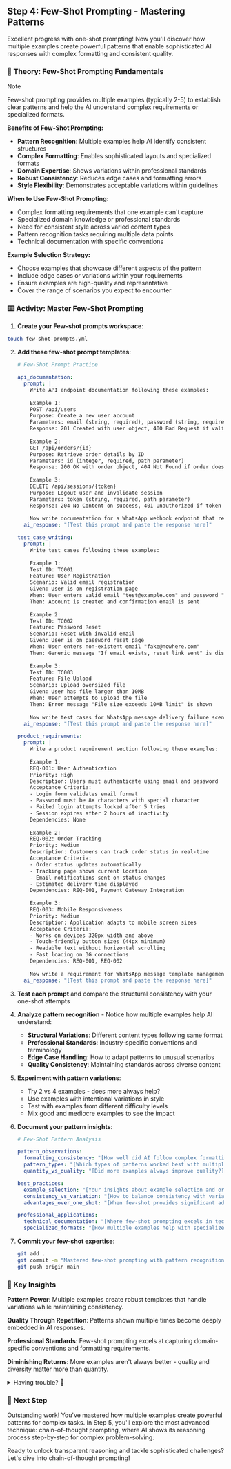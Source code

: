 ## Step 4: Few-Shot Prompting - Mastering Patterns

Excellent progress with one-shot prompting! Now you'll discover how multiple examples create powerful patterns that enable sophisticated AI responses with complex formatting and consistent quality.

### 📖 Theory: Few-Shot Prompting Fundamentals

> [!NOTE]
> Few-shot prompting provides multiple examples (typically 2-5) to establish clear patterns and help the AI understand complex requirements or specialized formats.

**Benefits of Few-Shot Prompting:**
- **Pattern Recognition**: Multiple examples help AI identify consistent structures
- **Complex Formatting**: Enables sophisticated layouts and specialized formats
- **Domain Expertise**: Shows variations within professional standards
- **Robust Consistency**: Reduces edge cases and formatting errors
- **Style Flexibility**: Demonstrates acceptable variations within guidelines

**When to Use Few-Shot Prompting:**
- Complex formatting requirements that one example can't capture
- Specialized domain knowledge or professional standards
- Need for consistent style across varied content types
- Pattern recognition tasks requiring multiple data points
- Technical documentation with specific conventions

**Example Selection Strategy:**
- Choose examples that showcase different aspects of the pattern
- Include edge cases or variations within your requirements
- Ensure examples are high-quality and representative
- Cover the range of scenarios you expect to encounter

### ⌨️ Activity: Master Few-Shot Prompting

1. **Create your Few-shot prompts workspace**:

```bash
touch few-shot-prompts.yml
```

2. **Add these few-shot prompt templates**:
   
   ```yaml
   # Few-Shot Prompt Practice
   
   api_documentation:
     prompt: |
       Write API endpoint documentation following these examples:
       
       Example 1:
       POST /api/users
       Purpose: Create a new user account
       Parameters: email (string, required), password (string, required), name (string, optional)
       Response: 201 Created with user object, 400 Bad Request if validation fails
       
       Example 2:
       GET /api/orders/{id}
       Purpose: Retrieve order details by ID
       Parameters: id (integer, required, path parameter)
       Response: 200 OK with order object, 404 Not Found if order doesn't exist
       
       Example 3:
       DELETE /api/sessions/{token}
       Purpose: Logout user and invalidate session
       Parameters: token (string, required, path parameter)
       Response: 204 No Content on success, 401 Unauthorized if token invalid
       
       Now write documentation for a WhatsApp webhook endpoint that receives message status updates.
     ai_response: "[Test this prompt and paste the response here]"
   
   test_case_writing:
     prompt: |
       Write test cases following these examples:
       
       Example 1:
       Test ID: TC001
       Feature: User Registration
       Scenario: Valid email registration
       Given: User is on registration page
       When: User enters valid email "test@example.com" and password "SecurePass123!"
       Then: Account is created and confirmation email is sent
       
       Example 2:
       Test ID: TC002
       Feature: Password Reset
       Scenario: Reset with invalid email
       Given: User is on password reset page
       When: User enters non-existent email "fake@nowhere.com"
       Then: Generic message "If email exists, reset link sent" is displayed
       
       Example 3:
       Test ID: TC003
       Feature: File Upload
       Scenario: Upload oversized file
       Given: User has file larger than 10MB
       When: User attempts to upload the file
       Then: Error message "File size exceeds 10MB limit" is shown
       
       Now write test cases for WhatsApp message delivery failure scenarios.
     ai_response: "[Test this prompt and paste the response here]"
   
   product_requirements:
     prompt: |
       Write a product requirement section following these examples:
       
       Example 1:
       REQ-001: User Authentication
       Priority: High
       Description: Users must authenticate using email and password
       Acceptance Criteria:
       - Login form validates email format
       - Password must be 8+ characters with special character
       - Failed login attempts locked after 5 tries
       - Session expires after 2 hours of inactivity
       Dependencies: None
       
       Example 2:
       REQ-002: Order Tracking
       Priority: Medium  
       Description: Customers can track order status in real-time
       Acceptance Criteria:
       - Order status updates automatically
       - Tracking page shows current location
       - Email notifications sent on status changes
       - Estimated delivery time displayed
       Dependencies: REQ-001, Payment Gateway Integration
       
       Example 3:
       REQ-003: Mobile Responsiveness
       Priority: Medium
       Description: Application adapts to mobile screen sizes
       Acceptance Criteria:
       - Works on devices 320px width and above
       - Touch-friendly button sizes (44px minimum)
       - Readable text without horizontal scrolling
       - Fast loading on 3G connections
       Dependencies: REQ-001, REQ-002
       
       Now write a requirement for WhatsApp message template management functionality.
     ai_response: "[Test this prompt and paste the response here]"
   ```

3. **Test each prompt** and compare the structural consistency with your one-shot attempts

4. **Analyze pattern recognition** - Notice how multiple examples help AI understand:
   - **Structural Variations**: Different content types following same format
   - **Professional Standards**: Industry-specific conventions and terminology  
   - **Edge Case Handling**: How to adapt patterns to unusual scenarios
   - **Quality Consistency**: Maintaining standards across diverse content

5. **Experiment with pattern variations**:
   - Try 2 vs 4 examples - does more always help?
   - Use examples with intentional variations in style
   - Test with examples from different difficulty levels
   - Mix good and mediocre examples to see the impact

6. **Document your pattern insights**:
   ```yaml
   # Few-Shot Pattern Analysis
   
   pattern_observations:
     formatting_consistency: "[How well did AI follow complex formatting patterns?]"
     pattern_types: "[Which types of patterns worked best with multiple examples?]"
     quantity_vs_quality: "[Did more examples always improve quality?]"
   
   best_practices:
     example_selection: "[Your insights about example selection and ordering]"
     consistency_vs_variation: "[How to balance consistency with variation]"
     advantages_over_one_shot: "[When few-shot provides significant advantages over one-shot]"
   
   professional_applications:
     technical_documentation: "[Where few-shot prompting excels in technical documentation]"
     specialized_formats: "[How multiple examples help with specialized formats]"
   ```

7. **Commit your few-shot expertise**:
   ```bash
   git add .
   git commit -m "Mastered few-shot prompting with pattern recognition"
   git push origin main
   ```

### 🎯 Key Insights

**Pattern Power**: Multiple examples create robust templates that handle variations while maintaining consistency.

**Quality Through Repetition**: Patterns shown multiple times become deeply embedded in AI responses.

**Professional Standards**: Few-shot prompting excels at capturing domain-specific conventions and formatting requirements.

**Diminishing Returns**: More examples aren't always better - quality and diversity matter more than quantity.

<details>
<summary>Having trouble? 🤷</summary><br/>

- **Inconsistent patterns?** Ensure your examples are truly representative and high-quality
- **AI mixing different formats?** Make your examples more distinct or add explicit pattern instructions
- **Too complex?** Start with 2-3 examples and gradually add more if needed
- **Pattern not clear?** Add a brief explanation of what makes the pattern consistent across examples

</details>

### 🚀 Next Step

Outstanding work! You've mastered how multiple examples create powerful patterns for complex tasks. In Step 5, you'll explore the most advanced technique: chain-of-thought prompting, where AI shows its reasoning process step-by-step for complex problem-solving.

Ready to unlock transparent reasoning and tackle sophisticated challenges? Let's dive into chain-of-thought prompting!
